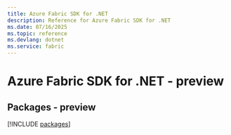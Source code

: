```yaml
---
title: Azure Fabric SDK for .NET
description: Reference for Azure Fabric SDK for .NET
ms.date: 07/16/2025
ms.topic: reference
ms.devlang: dotnet
ms.service: fabric
---
```

# Azure Fabric SDK for .NET - preview
## Packages - preview
[!INCLUDE [packages](fabric-index.md)]